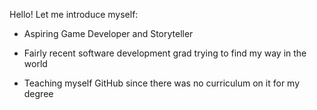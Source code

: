 Hello! Let me introduce myself:

- Aspiring Game Developer and Storyteller 

- Fairly recent software development grad trying to find my way in the world

- Teaching myself GitHub since there was no curriculum on it for my degree
